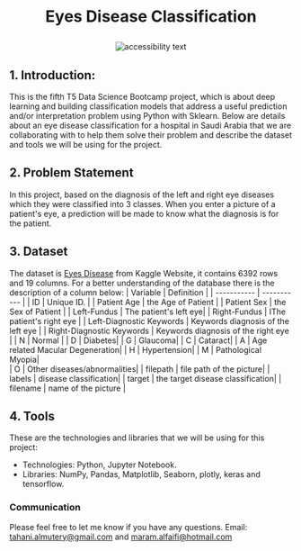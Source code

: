 
<h1> <p align="center"> Eyes Disease Classification</p></h1>

<p align="center">
<img src="https://cdn.majorel.com/wp-content/uploads/2018/05/01140255/Seeing-Eye-to-Eye-with-AI.jpg" class="center" alt="accessibility text">
  

## 1.	Introduction:
 This is the fifth T5 Data Science Bootcamp project, which is about deep learning and building classification models that address a useful prediction and/or interpretation problem using Python with Sklearn. Below are details about an eye disease classification for a hospital in Saudi Arabia that we are collaborating with to help them solve their problem and describe the dataset and tools we will be using for the project.
  
## 2.	Problem Statement
 In this project, based on the diagnosis of the left and right eye diseases which they were classified into 3 classes. When you enter a picture of a patient's eye,     a prediction will be made to know what the diagnosis is for the patient.

## 3.	Dataset
  The dataset is [Eyes Disease](https://www.kaggle.com/andrewmvd/ocular-disease-recognition-odir5k) from Kaggle Website, it contains 6392 rows and 19 columns. For a better understanding of the database there is the description of a column below:
| Variable	    | Definition |
| ----------- | ----------- |
| ID	   | Unique ID. |
| Patient Age	| the Age of Patient  |
| Patient Sex	 | the Sex of Patient  |
| Left-Fundus	| The patient's left eye|
| Right-Fundus	| IThe patient's right eye |
| Left-Diagnostic Keywords	| Keywords diagnosis of the left eye |
| Right-Diagnostic Keywords |	Keywords diagnosis of the right eye |
| N	| Normal |
| D |	Diabetes|
| G	| Glaucoma| 
| C	| Cataract| 
| A	| Age related Macular Degeneration| 
| H	| Hypertension| 
| M	| Pathological Myopia|   
| O	| Other diseases/abnormalities| 
| filepath	| file path of the picture|
| labels	| disease classification|
| target	| the target disease classification| 
| filename	| name of the picture | 
  
## 4.	Tools 
 These are the technologies and libraries that we will be using for this project:
* Technologies: Python, Jupyter Notebook. 
* Libraries: NumPy, Pandas, Matplotlib, Seaborn, plotly, keras and tensorflow.
  
### Communication
Please feel free to let me know if you have any questions.
Email:  tahani.almutery@gmail.com and maram.alfaifi@hotmail.com


